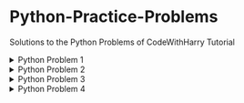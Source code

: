 # Python-Practice-Problems
Solutions to the Python Problems of CodeWithHarry Tutorial

<details>
    <summary>Python Problem 1</summary>
  <br>
  Problem : Input age or (year of birth) from the user and tell them the year when they will become 100 years old.
Also user may provide year(optional) and your program able to tell the age of user on that particular year.
<br><br>
    
For example:

```
Enter age or year of birth: 17
enter year on which you want to know your age(Optional): 2004
You will be 100 years old in 2106
You are not born in the year 2004 :)
```
  <br>
    
Notes:
- User can input any of the age(or year of birth) and your program should run on both types of input.
- if user enter the year (for which year he want to know his age) which is less than his birth year than your program should say (you are not born on that year)
- means you have to handle some types of error even if user entered something wrong!

Solution : [Click here](https://github.com/mistabaaz/Python-Practice-Problems/blob/main/py1_age_calc.py)
  
  ---
</details>


<details>
    <summary>Python Problem 2</summary>
  <br>
  Problem : Harry got n number of apples and he want to distribute it in some students. Your program should ask the range of students and give output as how much apple can he distribute to the students.Your program should also suggest them to buy or donate apple if it is less or excessive respectively.
<br><br>
    
For example:

```
enter how many apples harry got : 4
enter range of students :
enter minimum no. of Students : 1
enter maximum no. of students : 3
yes , harry can divide 4 apples in 1 students.
each students will get 4 apples
yes , harry can divide 4 apples in 2 students.
each students will get 2 apples
yes , harry can divide 4 apples in 3 students.
but you have to donate 1 apples (>_<)
then , each students will get 1 apples
```
  <br>
    
Notes:
- You have to handle all types of error like
- if there are 4 apples and you have to distribute in 5 students so your program shoud say harry have to buy 1 apple more and then everyone can get 1 apple.
- and if there are 5 apples and you have to distribute in 2 students then your program should say donate 1 apple to someone needy then everyone get 2 apples.

Solution : [Click here](https://github.com/mistabaaz/Python-Practice-Problems/blob/main/py2_apple_div.py)
  
  ---
</details>


<details>
    <summary>Python Problem 3</summary>
  <br>  
    
  Problem : Take a list of diffrent food from the user and reverse the list using three methods.
  - using slicing method
  - using a built-in function
  - using for loop
    
Note : reverse list have to be same for all the three mehods

Solution : [Click here](https://github.com/mistabaaz/Python-Practice-Problems/blob/main/py3_reverse_food_items.py)
  
  ---
</details>

<details>
    <summary>Python Problem 4</summary>
  <br>  
    
  Problem : Take input from user (as many as user wants) and print next palindrome numbers.
<br><br>
    
For example:

```
enter how many numbers you want to input : 4
enter number for 1 test case :8
enter number for 2 test case :99
enter number for 3 test case :43
enter number for 4 test case :67

after 8 next pallindrome number is 9
after 99 next pallindrome number is 101
after 43 next pallindrome number is 44
after 67 next pallindrome number is 77
```    
  <br>
    
Notes : 
- User can provide numbers as much as they want to be.
- Pallindrome number is a number which looks same from reading both the sides.
- for example : 111,44,77,121 etc they readed same from both sides

Solution : [Click here](https://github.com/mistabaaz/Python-Practice-Problems/blob/main/py4_next_pallindrome.py)
  
  ---
</details>
